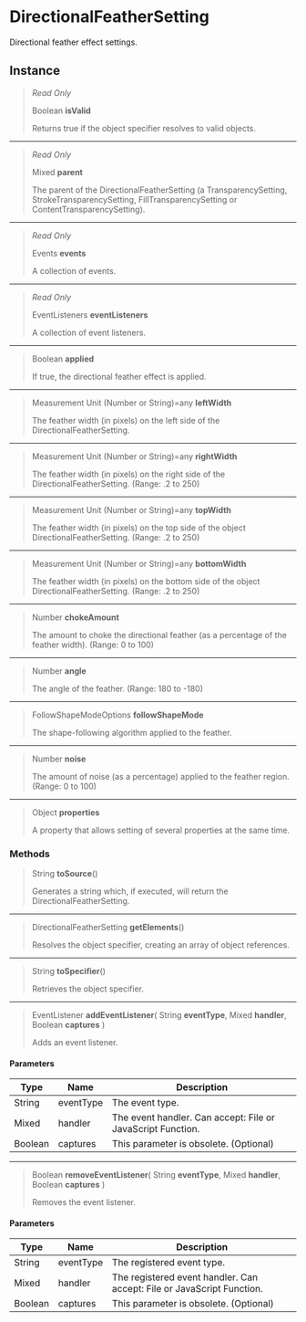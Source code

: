 # DirectionalFeatherSetting
Directional feather effect settings.

## Instance
> *Read Only* 
> 
> Boolean **isValid** 
>
> Returns true if the object specifier resolves to valid objects.
*** 
> *Read Only* 
> 
> Mixed **parent** 
>
> The parent of the DirectionalFeatherSetting (a TransparencySetting, StrokeTransparencySetting, FillTransparencySetting or ContentTransparencySetting).
*** 
> *Read Only* 
> 
> Events **events** 
>
> A collection of events.
*** 
> *Read Only* 
> 
> EventListeners **eventListeners** 
>
> A collection of event listeners.
*** 
> Boolean **applied** 
>
> If true, the directional feather effect is applied.
*** 
> Measurement Unit (Number or String)=any **leftWidth** 
>
> The feather width (in pixels) on the left side of the DirectionalFeatherSetting.
*** 
> Measurement Unit (Number or String)=any **rightWidth** 
>
> The feather width (in pixels) on the right side of the DirectionalFeatherSetting. (Range: .2 to 250)
*** 
> Measurement Unit (Number or String)=any **topWidth** 
>
> The feather width (in pixels) on the top side of the object DirectionalFeatherSetting. (Range: .2 to 250)
*** 
> Measurement Unit (Number or String)=any **bottomWidth** 
>
> The feather width (in pixels) on the bottom side of the object DirectionalFeatherSetting. (Range: .2 to 250)
*** 
> Number **chokeAmount** 
>
> The amount to choke the directional feather (as a percentage of the feather width). (Range: 0 to 100)
*** 
> Number **angle** 
>
> The angle of the feather. (Range: 180 to -180)
*** 
> FollowShapeModeOptions **followShapeMode** 
>
> The shape-following algorithm applied to the feather.
*** 
> Number **noise** 
>
> The amount of noise (as a percentage) applied to the feather region. (Range: 0 to 100)
*** 
> Object **properties** 
>
> A property that allows setting of several properties at the same time.

### Methods
> String **toSource**()
> 
> Generates a string which, if executed, will return the DirectionalFeatherSetting.
*** 
> DirectionalFeatherSetting **getElements**()
> 
> Resolves the object specifier, creating an array of object references.
*** 
> String **toSpecifier**()
> 
> Retrieves the object specifier.
*** 
> EventListener **addEventListener**( String **eventType**, Mixed **handler**, Boolean **captures** )
> 
> Adds an event listener.
#### Parameters
| Type | Name | Description |
|---|---|---|
| String | eventType | The event type. |
| Mixed | handler | The event handler. Can accept: File or JavaScript Function. |
| Boolean | captures | This parameter is obsolete. (Optional) |

*** 
> Boolean **removeEventListener**( String **eventType**, Mixed **handler**, Boolean **captures** )
> 
> Removes the event listener.
#### Parameters
| Type | Name | Description |
|---|---|---|
| String | eventType | The registered event type. |
| Mixed | handler | The registered event handler. Can accept: File or JavaScript Function. |
| Boolean | captures | This parameter is obsolete. (Optional) |


